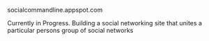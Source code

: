 socialcommandline.appspot.com

Currently in Progress. Building a social networking site that unites a particular persons group of social networks
